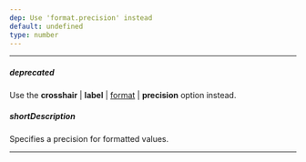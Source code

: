 ```yaml
---
dep: Use 'format.precision' instead
default: undefined
type: number
---
```

---
##### deprecated
Use the **crosshair** | **label** | [format](/api-reference/20%20Data%20Visualization%20Widgets/10%20dxChart/1%20Configuration/crosshair/label/format.md '/Documentation/ApiReference/Data_Visualization_Widgets/dxChart/Configuration/crosshair/label/#format') | **precision** option instead.

##### shortDescription
Specifies a precision for formatted values.

---

